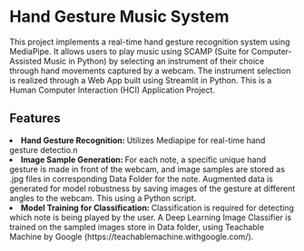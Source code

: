 # Hand Gesture Music System
This project implements a real-time hand gesture recognition system using MediaPipe. It allows users to play music using SCAMP (Suite for Computer-Assisted Music in Python) by selecting an instrument of their choice through hand movements captured by a webcam. The instrument selection is realized through a Web App built using Streamlit in Python. This is a Human Computer Interaction (HCI) Application Project.

## Features
<li><strong>Hand Gesture Recognition: </strong>Utilizes Mediapipe for real-time hand gesture detectio.n</li>
<li><strong>Image Sample Generation: </strong>For each note, a specific unique hand gesture is made in front of the webcam, and image samples are stored as .jpg files in corresponding Data Folder for the note. Augmented data is generated for model robustness by saving images of the gesture at different angles to the webcam. This  using a Python script.</li>
<li><strong>Model Training for Classification: </strong>Classification is required for detecting which note is being played by the user. A Deep Learning Image Classifier is trained on the sampled images store in Data folder, using Teachable Machine by Google (<href>https://teachablemachine.withgoogle.com/</href>).</li>









